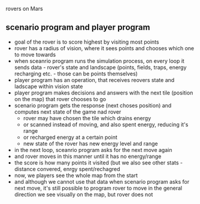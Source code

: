 rovers on Mars

## scenario program and player program

- goal of the rover is to score highest by visiting most points
- rover has a radius of vision, where it sees points and chooses which one to move towards
- when sceanrio program runs the simulation process, on every loop it sends data - rover's state and landscape (points, fields, traps, energy recharging etc. - those can be points themselves)
- player program has an operation, that receives reovers state and ladscape within vision state
- player program makes decisions and answers with the next tile (position on the map) that rover chooses to go
- scenario program gets the response (next choses position) and computes next state of the game nad rover
  - rover may have chosen the tile which drains energy
  - or scanned instead of moving, and also spent energy, reducing it's range
  - or recharged energy at a certain point
  - new state of the rover has new energy level and range
- in the next loop, sceanrio program asks for the next move again
- and rover moves in this manner until it has no energy/range
- the score is how many points it visited (but we also see other stats - distance convered, enrgy spent/rechagred
- now, we players see the whole map from the start
- and although we cannot use that data when scenario program asks for next move, it's still possible to program rover to move in the general direction we see visually on the map, but rover does not